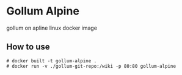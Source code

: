 Gollum Alpine
=============

gollum on apline linux docker image

How to use
----------

```
# docker built -t gollum-alpine .
# docker run -v ./gollum-git-repo:/wiki -p 80:80 gollum-alpine
```
